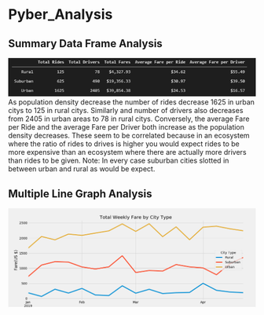 # Pyber_Analysis

## Summary Data Frame Analysis
![Summary Dataframe](https://github.com/RudyR32/Pyber_Analysis/blob/master/analysis/Fig9.png)
As population density decrease the number of rides decrease 1625 in urban citys to 125 in rural citys.  Similarly and number of drivers also decreases from 2405 in urban areas to 78 in rural citys.  Conversely, the average Fare per Ride and the average Fare per Driver both increase as the population density decreases.  These seem to be correlated because in an ecosystem where the ratio of rides to drives is higher you would expect rides to be more expensive than an ecosystem where there are actually more drivers than rides to be given.
Note:  In every case suburban cities slotted in between urban and rural as would be expect.
## Multiple Line Graph Analysis
![Multiple Line Graph of Weekly Fares](https://github.com/RudyR32/Pyber_Analysis/blob/master/analysis/Fig8.png)
